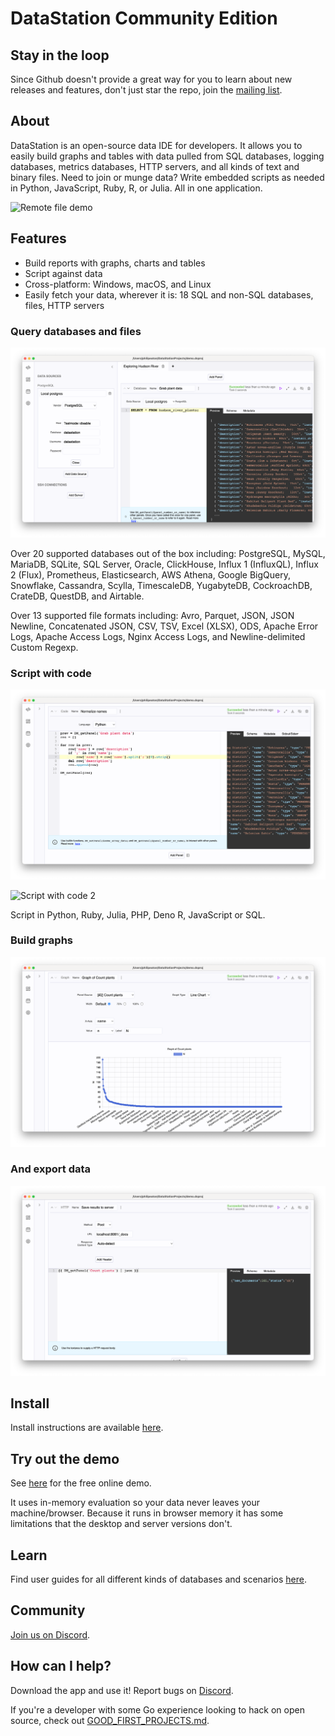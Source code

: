 # DataStation Community Edition

## Stay in the loop

Since Github doesn't provide a great way for you to learn about new
releases and features, don't just star the repo, join the [mailing
list](https://docs.google.com/forms/d/e/1FAIpQLSfYF3AZivacRrQWanC-skd0iI23ermwPd17T_64Xc4etoL_Tw/viewform).

## About

DataStation is an open-source data IDE for developers. It allows you
to easily build graphs and tables with data pulled from SQL databases,
logging databases, metrics databases, HTTP servers, and all kinds of
text and binary files. Need to join or munge data? Write embedded
scripts as needed in Python, JavaScript, Ruby, R, or Julia. All in one
application.

![Remote file demo](./screens/datastation-0.9.0-cockroach-pandas.gif)

## Features

* Build reports with graphs, charts and tables
* Script against data
* Cross-platform: Windows, macOS, and Linux
* Easily fetch your data, wherever it is: 18 SQL and non-SQL databases, files, HTTP servers

### Query databases and files

![Query databases and files](./screens/the-basics-database-panel.png)

Over 20 supported databases out of the box including: PostgreSQL,
MySQL, MariaDB, SQLite, SQL Server, Oracle, ClickHouse, Influx 1
(InfluxQL), Influx 2 (Flux), Prometheus, Elasticsearch, AWS Athena,
Google BigQuery, Snowflake, Cassandra, Scylla, TimescaleDB,
YugabyteDB, CockroachDB, CrateDB, QuestDB, and Airtable.

Over 13 supported file formats including: Avro, Parquet, JSON, JSON
Newline, Concatenated JSON, CSV, TSV, Excel (XLSX), ODS, Apache Error
Logs, Apache Access Logs, Nginx Access Logs, and Newline-delimited
Custom Regexp.

### Script with code

![Script with code](./screens/the-basics-code-panel1.png)

![Script with code 2](./screens/the-basics-group-by.png.png)

Script in Python, Ruby, Julia, PHP, Deno R, JavaScript or SQL.

### Build graphs

![Build graphs](./screens/the-basics-graph.png)

### And export data

![Export data](./screens/the-basics-post-http.png)

## Install

Install instructions are available [here](https://datastation.multiprocess.io/docs/).

## Try out the demo

See [here](https://app.datastation.multiprocess.io/) for the free
online demo.

It uses in-memory evaluation so your data never leaves your
machine/browser. Because it runs in browser memory it has some
limitations that the desktop and server versions don't.

## Learn

Find user guides for all different kinds of databases and scenarios
[here](https://datastation.multiprocess.io/docs/).

## Community

[Join us on Discord](https://discord.gg/f2wQBc4bXX).

## How can I help?

Download the app and use it! Report bugs on
[Discord](https://discord.gg/f2wQBc4bXX).

If you're a developer with some Go experience looking to hack on open
source, check out [GOOD_FIRST_PROJECTS.md](GOOD_FIRST_PROJECTS.md).
